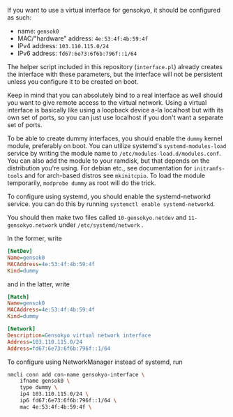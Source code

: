 If you want to use a virtual interface for gensokyo, it should be configured as such:
- name: `gensok0`
- MAC/"hardware" address: `4e:53:4f:4b:59:4f`
- IPv4 address: `103.110.115.0/24`
- IPv6 address: `fd67:6e73:6f6b:796f::1/64`

The helper script included in this repository (`interface.pl`) already creates the interface with these parameters, but the interface will not be persistent unless you configure it to be created on boot.

Keep in mind that you can absolutely bind to a real interface as well should you want to give remote access to the virtual network. Using a virtual interface is basically like using a loopback device a-la localhost but with its own set of ports, so you can just use localhost if you don't want a separate set of ports.

To be able to create dummy interfaces, you should enable the `dummy` kernel module, preferably on boot. You can utilize systemd's `systemd-modules-load` service by writing the module name to `/etc/modules-load.d/modules.conf`.
You can also add the module to your ramdisk, but that depends on the distribution you're using.
For debian etc., see documentation for `initramfs-tools` and for arch-based distros see `mkinitcpio`.
To load the module temporarily, `modprobe dummy` as root will do the trick.

To configure using systemd, you should enable the systemd-networkd service. you can do this by running `systemctl enable systemd-networkd`.

You should then make two files called `10-gensokyo.netdev` and `11-gensokyo.network` under `/etc/systemd/network` .

In the former, write
```ini
[NetDev]
Name=gensok0
MACAddress=4e:53:4f:4b:59:4f
Kind=dummy
```
and in the latter, write
```ini
[Match]
Name=gensok0
MACAddress=4e:53:4f:4b:59:4f
Kind=dummy

[Network]
Description=Gensokyo virtual network interface
Address=103.110.115.0/24
Address=fd67:6e73:6f6b:796f::1/64
```

To configure using NetworkManager instead of systemd, run
```sh
nmcli conn add con-name gensokyo-interface \
	ifname gensok0 \
	type dummy \
	ip4 103.110.115.0/24 \
	ip6 fd67:6e73:6f6b:796f::1/64 \
	mac 4e:53:4f:4b:59:4f \
```